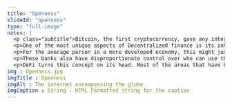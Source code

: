 ```yaml
--- 
title: "Openness"
slideId: "openness"
type: "full-image"
notes: |
  <p class="subtitle">Bitcoin, the first cryptocurrency, gave any internet user the ability to transfer funds across borders. This was a very big deal to certain areas that did not have mechanisms to transfer cash in a digital manner. This is also true for basic financial services that are usually provided by larger financial institutions. Access to banking is limited by geography, with specific areas lacking basic banking services. DeFi dApps transcend borders; anyone with internet access can participate in this global financial system.</p>
  <p>One of the most unique aspects of Decentralized finance is its inherent open and inclusive nature. DeFi builds upon established public blockchains. This means that anybody can join these communities/ecosystems.</p>
  <p>For the average person in a more developed economy, this might just be an interesting option outside of the current financial system. Gatekeeping financial institutions have created a closed system where only they are privy to any information exchanged. They use data that consumers do not have access to in order to help their own business positions.</p>
  <p>These banks also have disproportionate control over who can use their services. This practice makes sense from a legal aspect, but there have been people that have been excluded from these closed financial systems. Their reason for this is simple; these institutions have not extended their services to certain geographic areas, a side effect of profit seeking. The result is that a significant portion of the world doesn't have access to the financial services that others have the opportunity to participate in.</p>
  <p>DeFi turns this concept on its head. Most of the areas that have been financially neglected happen to be poorer countries. Less money to make means less interest from banks and investors. Blockchain technology and DeFi's open nature has led to a viable economic option for those that traditional financial institutions have neglected.</p>
img : Openness.jpg
imgTitle : Openness
imgAlt : The internet encompassing the globe
imgCaption : String - HTML Formatted string for the caption
---
```

